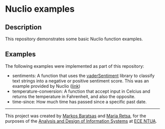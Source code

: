 # Nuclio examples
## Description
This repository demonstrates some basic Nuclio function examples.

## Examples
The following examples were implemented as part of this repository:
* sentiments: A function that uses the [vaderSentiment](https://github.com/cjhutto/vaderSentiment) library to classify text strings into a negative or positive sentiment score. This was an example provided by Nuclio ([link](https://github.com/nuclio/nuclio/tree/master/hack/examples/python/sentiments))
* temperature-conversion: A function that accept input in Celcius and returns the temperature in Fahrenheit, and also the opposite.
* time-since: How much time has passed since a specific past date.


---
This project was created by [Markos Baratsas](https://github.com/markosbaratsas) and [Maria Retsa](https://github.com/mariartc), for the purposes of the [Analysis and Design of Information Systems](https://www.ece.ntua.gr/en/undergraduate/courses/3321) at [ECE NTUA](https://www.ece.ntua.gr/en).
